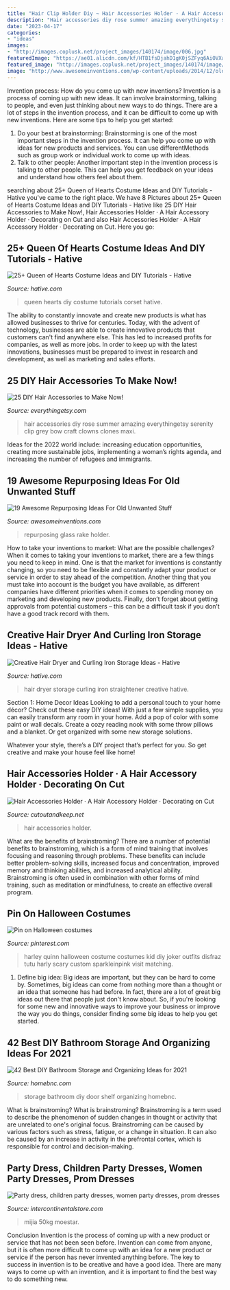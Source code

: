 ```yaml
---
title: "Hair Clip Holder Diy ~ Hair Accessories Holder · A Hair Accessory Holder · Decorating On Cut"
description: "Hair accessories diy rose summer amazing everythingetsy serenity clip grey bow craft clowns clones maxi"
date: "2023-04-17"
categories:
- "ideas"
images:
- "http://images.coplusk.net/project_images/140174/image/006.jpg"
featuredImage: "https://ae01.alicdn.com/kf/HTB1fsDjahD1gK0jSZFyq6AiOVXaS.jpg"
featured_image: "http://images.coplusk.net/project_images/140174/image/006.jpg"
image: "http://www.awesomeinventions.com/wp-content/uploads/2014/12/old-garden-rake-glass-holder.jpg"
---
```



Invention process: How do you come up with new inventions?
Invention is a process of coming up with new ideas. It can involve brainstorming, talking to people, and even just thinking about new ways to do things. There are a lot of steps in the invention process, and it can be difficult to come up with new inventions. Here are some tips to help you get started: 
1. Do your best at brainstorming: Brainstorming is one of the most important steps in the invention process. It can help you come up with ideas for new products and services. You can use differentMethods such as group work or individual work to come up with ideas. 
2. Talk to other people: Another important step in the invention process is talking to other people. This can help you get feedback on your ideas and understand how others feel about them. 

	

		
searching about 25+ Queen of Hearts Costume Ideas and DIY Tutorials - Hative you've came to the right place. We have 8 Pictures about 25+ Queen of Hearts Costume Ideas and DIY Tutorials - Hative like 25 DIY Hair Accessories to Make Now!, Hair Accessories Holder · A Hair Accessory Holder · Decorating on Cut and also Hair Accessories Holder · A Hair Accessory Holder · Decorating on Cut. Here you go:
		
    
## 25+ Queen Of Hearts Costume Ideas And DIY Tutorials - Hative

<img loading=lazy src="https://hative.com/wp-content/uploads/2015/10/queen-of-hearts-costume-ideas/8-queen-of-hearts-costume-ideas-and-diy-tutorials.jpg" onerror="this.onerror=null;this.src='https://tse4.mm.bing.net/th?id=OIP.Syr2Yaq6vcu_svrADyVjTgHaLH&amp;pid=15.1';" alt="25+ Queen of Hearts Costume Ideas and DIY Tutorials - Hative">

_Source: hative.com_

>queen hearts diy costume tutorials corset hative. 

	

The ability to constantly innovate and create new products is what has allowed businesses to thrive for centuries. Today, with the advent of technology, businesses are able to create innovative products that customers can't find anywhere else. This has led to increased profits for companies, as well as more jobs. In order to keep up with the latest innovations, businesses must be prepared to invest in research and development, as well as marketing and sales efforts.

    
## 25 DIY Hair Accessories To Make Now!

<img loading=lazy src="http://www.everythingetsy.com/wp-content/uploads/2014/06/DIY-Hair-Accessories-Grey-Rose.jpg" onerror="this.onerror=null;this.src='https://tse2.mm.bing.net/th?id=OIP.WKzHjRK7SQga7m5CYkpRdgHaLC&amp;pid=15.1';" alt="25 DIY Hair Accessories to Make Now!">

_Source: everythingetsy.com_

>hair accessories diy rose summer amazing everythingetsy serenity clip grey bow craft clowns clones maxi. 

	

Ideas for the 2022 world include: increasing education opportunities, creating more sustainable jobs, implementing a woman’s rights agenda, and increasing the number of refugees and immigrants.

    
## 19 Awesome Repurposing Ideas For Old Unwanted Stuff

<img loading=lazy src="http://www.awesomeinventions.com/wp-content/uploads/2014/12/old-garden-rake-glass-holder.jpg" onerror="this.onerror=null;this.src='https://tse1.mm.bing.net/th?id=OIP.i34_nsoVWlipmO_4P6FulwHaLG&amp;pid=15.1';" alt="19 Awesome Repurposing Ideas For Old Unwanted Stuff">

_Source: awesomeinventions.com_

>repurposing glass rake holder. 

	

How to take your inventions to market: What are the possible challenges?
When it comes to taking your inventions to market, there are a few things you need to keep in mind. One is that the market for inventions is constantly changing, so you need to be flexible and constantly adapt your product or service in order to stay ahead of the competition. Another thing that you must take into account is the budget you have available, as different companies have different priorities when it comes to spending money on marketing and developing new products. Finally, don’t forget about getting approvals from potential customers – this can be a difficult task if you don’t have a good track record with them.

    
## Creative Hair Dryer And Curling Iron Storage Ideas - Hative

<img loading=lazy src="https://hative.com/wp-content/uploads/2015/03/hair-dryer-storage-collage.jpg" onerror="this.onerror=null;this.src='https://tse1.mm.bing.net/th?id=OIP.KwDKh5480BwCaw6NWQf1BgHaGL&amp;pid=15.1';" alt="Creative Hair Dryer and Curling Iron Storage Ideas - Hative">

_Source: hative.com_

>hair dryer storage curling iron straightener creative hative. 

	

Section 1: Home Decor Ideas
Looking to add a personal touch to your home décor? Check out these easy DIY ideas!
With just a few simple supplies, you can easily transform any room in your home. Add a pop of color with some paint or wall decals. Create a cozy reading nook with some throw pillows and a blanket. Or get organized with some new storage solutions.

Whatever your style, there’s a DIY project that’s perfect for you. So get creative and make your house feel like home!

    
## Hair Accessories Holder · A Hair Accessory Holder · Decorating On Cut

<img loading=lazy src="http://images.coplusk.net/project_images/140174/image/006.jpg" onerror="this.onerror=null;this.src='https://tse2.mm.bing.net/th?id=OIP.Bfs-PEqNQbEYNeV0B9g4WgHaJ4&amp;pid=15.1';" alt="Hair Accessories Holder · A Hair Accessory Holder · Decorating on Cut">

_Source: cutoutandkeep.net_

>hair accessories holder. 

	

What are the benefits of brainstroming?
There are a number of potential benefits to brainstroming, which is a form of mind training that involves focusing and reasoning through problems. These benefits can include better problem-solving skills, increased focus and concentration, improved memory and thinking abilities, and increased analytical ability. Brainstroming is often used in combination with other forms of mind training, such as meditation or mindfulness, to create an effective overall program.

    
## Pin On Halloween Costumes

<img loading=lazy src="https://i.pinimg.com/736x/01/f1/47/01f14737deb39990245f7bffa503dc56.jpg" onerror="this.onerror=null;this.src='https://tse2.mm.bing.net/th?id=OIP.B-wSIC3aIqlaN-2W2tBA-wHaLH&amp;pid=15.1';" alt="Pin on Halloween costumes">

_Source: pinterest.com_

>harley quinn halloween costume costumes kid diy joker outfits disfraz tutu harly scary custom sparkleinpink visit matching. 

	

1. Define big idea:
Big ideas are important, but they can be hard to come by. Sometimes, big ideas can come from nothing more than a thought or an idea that someone has had before. In fact, there are a lot of great big ideas out there that people just don't know about. So, if you're looking for some new and innovative ways to improve your business or improve the way you do things, consider finding some big ideas to help you get started.

    
## 42 Best DIY Bathroom Storage And Organizing Ideas For 2021

<img loading=lazy src="https://homebnc.com/homeimg/2018/05/01-diy-bathroom-storage-organizing-ideas-homebnc.jpg" onerror="this.onerror=null;this.src='https://tse3.mm.bing.net/th?id=OIP.FBgF1tMwGuDhNBkspzefygHaLH&amp;pid=15.1';" alt="42 Best DIY Bathroom Storage and Organizing Ideas for 2021">

_Source: homebnc.com_

>storage bathroom diy door shelf organizing homebnc. 

	

What is brainstroming?
What is brainstroming? Brainstroming is a term used to describe the phenomenon of sudden changes in thought or activity that are unrelated to one's original focus. Brainstroming can be caused by various factors such as stress, fatigue, or a change in situation. It can also be caused by an increase in activity in the prefrontal cortex, which is responsible for control and decision-making.

    
## Party Dress, Children Party Dresses, Women Party Dresses, Prom Dresses

<img loading=lazy src="https://ae01.alicdn.com/kf/HTB1fsDjahD1gK0jSZFyq6AiOVXaS.jpg" onerror="this.onerror=null;this.src='https://tse4.mm.bing.net/th?id=OIP.P0Kl_X2-alV015ybHyrE2QHaJ4&amp;pid=15.1';" alt="Party dress, children party dresses, women party dresses, prom dresses">

_Source: intercontinentalstore.com_

>mijia 50kg moestar. 

	

Conclusion
Invention is the process of coming up with a new product or service that has not been seen before. Invention can come from anyone, but it is often more difficult to come up with an idea for a new product or service if the person has never invented anything before. The key to success in invention is to be creative and have a good idea. There are many ways to come up with an invention, and it is important to find the best way to do something new.

